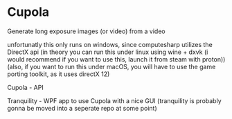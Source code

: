 # Cupola

Generate long exposure images (or video) from a video

unfortunatly this only runs on windows, since computesharp utilizes the DirectX api (in theory you can run this under linux using wine + dxvk (i would recommend if you want to use this, launch it from steam with proton)) (also, if you want to run this under macOS, you will have to use the game porting toolkit, as it uses directX 12)

Cupola - API

Tranquility - WPF app to use Cupola with a nice GUI (tranquility is probably gonna be moved into a seperate repo at some point)
